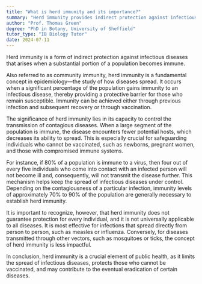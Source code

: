 ```yaml
---
title: "What is herd immunity and its importance?"
summary: "Herd immunity provides indirect protection against infectious diseases when a significant portion of the population becomes immune, reducing the spread and safeguarding those who are not immune."
author: "Prof. Thomas Green"
degree: "PhD in Botany, University of Sheffield"
tutor_type: "IB Biology Tutor"
date: 2024-07-11
---
```


Herd immunity is a form of indirect protection against infectious diseases that arises when a substantial portion of a population becomes immune.

Also referred to as community immunity, herd immunity is a fundamental concept in epidemiology—the study of how diseases spread. It occurs when a significant percentage of the population gains immunity to an infectious disease, thereby providing a protective barrier for those who remain susceptible. Immunity can be achieved either through previous infection and subsequent recovery or through vaccination.

The significance of herd immunity lies in its capacity to control the transmission of contagious diseases. When a large segment of the population is immune, the disease encounters fewer potential hosts, which decreases its ability to spread. This is especially crucial for safeguarding individuals who cannot be vaccinated, such as newborns, pregnant women, and those with compromised immune systems.

For instance, if $80\%$ of a population is immune to a virus, then four out of every five individuals who come into contact with an infected person will not become ill and, consequently, will not transmit the disease further. This mechanism helps keep the spread of infectious diseases under control. Depending on the contagiousness of a particular infection, immunity levels of approximately $70\%$ to $90\%$ of the population are generally necessary to establish herd immunity.

It is important to recognize, however, that herd immunity does not guarantee protection for every individual, and it is not universally applicable to all diseases. It is most effective for infections that spread directly from person to person, such as measles or influenza. Conversely, for diseases transmitted through other vectors, such as mosquitoes or ticks, the concept of herd immunity is less impactful.

In conclusion, herd immunity is a crucial element of public health, as it limits the spread of infectious diseases, protects those who cannot be vaccinated, and may contribute to the eventual eradication of certain diseases.
    